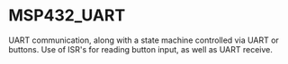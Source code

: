 # MSP432_UART
UART communication, along with a state machine controlled via UART or buttons. Use of ISR's for reading button input, as well as UART receive.
